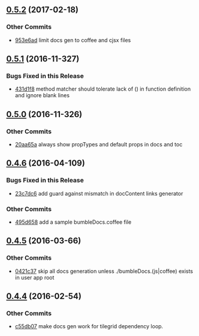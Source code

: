 ## [0.5.2](https://github.com/littlebee/bumble-docs.git/compare/0.5.1...0.5.2) (2017-02-18)


### Other Commits
* [953e6ad](https://github.com/littlebee/bumble-docs.git/commit/953e6ad7da431657a4b071bc672395657f5c9cda) limit docs gen to coffee and cjsx files

## [0.5.1](https://github.com/littlebee/bumble-docs.git/compare/0.5.0...0.5.1) (2016-11-327)


### Bugs Fixed in this Release
* [431d1f8](https://github.com/littlebee/bumble-docs.git/commit/431d1f847f5e2c0de6143807aa577581f56e9e2c)  method matcher should tolerate lack of () in function definition and ignore blank lines

## [0.5.0](https://github.com/littlebee/bumble-docs.git/compare/0.4.6...0.5.0) (2016-11-326)


### Other Commits
* [20aa65a](https://github.com/littlebee/bumble-docs.git/commit/20aa65a65acddfdc24927aec7ab8f65e5f562113) always show propTypes and default props in docs and toc

## [0.4.6](https://github.com/littlebee/bumble-docs.git/compare/0.4.5...0.4.6) (2016-04-109)


### Bugs Fixed in this Release
* [23c7dc6](https://github.com/littlebee/bumble-docs.git/commit/23c7dc61438f5908a934cd4f33edd2333eec2b89)  add guard against mismatch in docContent links generator

### Other Commits
* [495d658](https://github.com/littlebee/bumble-docs.git/commit/495d65847e8f00902fb5ecd9b4c824020fd0de59) add a sample bumbleDocs.coffee file

## [0.4.5](https://github.com/littlebee/bumble-docs.git/compare/0.4.4...0.4.5) (2016-03-66)


### Other Commits
* [0421c37](https://github.com/littlebee/bumble-docs.git/commit/0421c37c8318dc6a38dd80a34add30c24d617e40) skip all docs generation unless ./bumbleDocs.(js|coffee) exists in user app root

## [0.4.4](https://github.com/littlebee/bumble-docs.git/compare/0.0.0...0.4.4) (2016-02-54)


### Other Commits
* [c55db07](https://github.com/littlebee/bumble-docs.git/commit/c55db07b1b0866bd04db74f6bec86a12113e393c) make docs gen work for tilegrid dependency loop.
